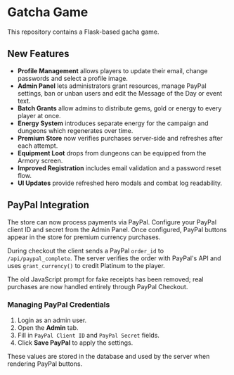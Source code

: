 # Gatcha Game

This repository contains a Flask-based gacha game.

## New Features

- **Profile Management** allows players to update their email, change passwords
  and select a profile image.
- **Admin Panel** lets administrators grant resources, manage PayPal settings,
  ban or unban users and edit the Message of the Day or event text.
- **Batch Grants** allow admins to distribute gems, gold or energy to every player at once.
- **Energy System** introduces separate energy for the campaign and dungeons
  which regenerates over time.
- **Premium Store** now verifies purchases server‑side and refreshes after each
  attempt.
- **Equipment Loot** drops from dungeons can be equipped from the Armory screen.
- **Improved Registration** includes email validation and a password reset flow.
- **UI Updates** provide refreshed hero modals and combat log readability.

## PayPal Integration

The store can now process payments via PayPal. Configure your PayPal client ID and secret from the Admin Panel. Once configured, PayPal buttons appear in the store for premium currency purchases.

During checkout the client sends a PayPal `order_id` to `/api/paypal_complete`.
The server verifies the order with PayPal's API and uses `grant_currency()` to credit Platinum to the player.

The old JavaScript prompt for fake receipts has been removed; real purchases are now handled entirely through PayPal Checkout.

### Managing PayPal Credentials
1. Login as an admin user.
2. Open the **Admin** tab.
3. Fill in `PayPal Client ID` and `PayPal Secret` fields.
4. Click **Save PayPal** to apply the settings.

These values are stored in the database and used by the server when rendering PayPal buttons.
